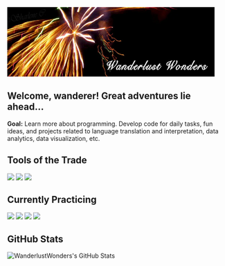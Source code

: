 <a href="https://wanderlustwonders.wixsite.com/sccreations">
  <img height="160" width="95%" src="https://raw.githubusercontent.com/WanderlustWonders/WanderlustWonders/master/WanderlustWonders_header.png";
       alt="WanderlustWonders Header">
</a>

<!-- Image header with link redirect: 
Link image to redirect: <img> tag as child of <a> tag with href.
LT or RT Align: insert align="right" in image tag. Center align: Put anchor tag as child of paragraph <p align="center"> <a> <img> </a> </p>
Markdown:
[![Header](URL.png "Header")](https://redirect.link)
-->


## Welcome, wanderer! Great adventures lie ahead...
**Goal:** Learn more about programming. Develop code for daily tasks, fun ideas, and projects related to language translation and interpretation, data analytics, data visualization, etc. <br>
<!-- **Languages:** English, Japanese, Cantonese, Mandarin <br> -->


## Tools of the Trade

![](https://img.shields.io/badge/Tool-Excel/VBA-informational?style=flat&logo=Microsoft+Excel&logoColor=white&color=217346)
![](https://img.shields.io/badge/Tool-PowerBI-informational?style=flat&logo=Power+BI&logoColor=white&color=F2C811)
![](https://img.shields.io/badge/Tool-Tableau-informational?style=flat&logo=Tableau&logoColor=white&color=E97627)


## Currently Practicing

![](https://img.shields.io/badge/Code-Python-informational?style=flat&logo=python&logoColor=white&color=3776AB)
![](https://img.shields.io/badge/Code-R-informational?style=flat&logo=python&logoColor=white&color=276DC3)
![](https://img.shields.io/badge/Tool-PostgreSQL-informational?style=flat&logo=PostgreSQL&logoColor=white&color=336791)
![](https://img.shields.io/badge/Tool-Blender-informational?style=flat&logo=Blender&logoColor=white&color=F5792A)

<!-- Icon Format:
https://simpleicons.org/
https://shields.io/
![](https://img.shields.io/badge/<WORD_ON_LEFT>-<WORD_ON_RIGHT>-informational?style=flat&logo=<LOGO_NAME>&logoColor=white&color=2bbc8a)
-->


## GitHub Stats
<a>
  <img align="left" height="150" src="https://github-readme-stats.vercel.app/api?username=WanderlustWonders&show_icons=true&line_height=27&count_private=true&title_color=ffffff&text_color=c9cacc&icon_color=79dafa&bg_color=1d1f21" alt="WanderlustWonders's GitHub Stats" />
</a>

<!-- GitHub Stats Cards:
https://github.com/anuraghazra/github-readme-stats
Top languages
<img align="left" src="https://github-readme-stats.vercel.app/api/top-langs/?username=WanderlustWonders&layout=compact&html&title_color=ffffff&text_color=c9cacc&icon_color=2bbc8a&bg_color=1d1f21" />
-->
